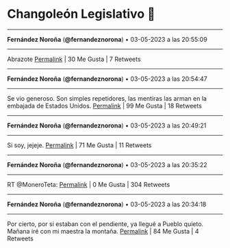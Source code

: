 # Changoleón Legislativo 🙈
*****
**Fernández Noroña** (**@fernandeznorona**) • 03-05-2023 a las 20:55:09
*****
Abrazote
[Permalink](https://twitter.com/fernandeznorona/status/1653986598533627905) | 30 Me Gusta | 7 Retweets
*****
**Fernández Noroña** (**@fernandeznorona**) • 03-05-2023 a las 20:54:47
*****
Se vio generoso. Son simples repetidores, las mentiras las arman en la embajada de Estados Unidos.
[Permalink](https://twitter.com/fernandeznorona/status/1653986507278143488) | 99 Me Gusta | 18 Retweets
*****
**Fernández Noroña** (**@fernandeznorona**) • 03-05-2023 a las 20:49:21
*****
Si soy, jejeje.
[Permalink](https://twitter.com/fernandeznorona/status/1653985139985350657) | 71 Me Gusta | 11 Retweets
*****
**Fernández Noroña** (**@fernandeznorona**) • 03-05-2023 a las 20:35:22
*****
RT @MoneroTeta:
[Permalink](https://twitter.com/fernandeznorona/status/1653981618703597569) | 0 Me Gusta | 304 Retweets
*****
**Fernández Noroña** (**@fernandeznorona**) • 03-05-2023 a las 20:34:18
*****
Por cierto, por si estaban con el pendiente, ya llegué a Pueblo quieto. Mañana iré con mi maestra la montaña.
[Permalink](https://twitter.com/fernandeznorona/status/1653981352109420549) | 84 Me Gusta | 4 Retweets